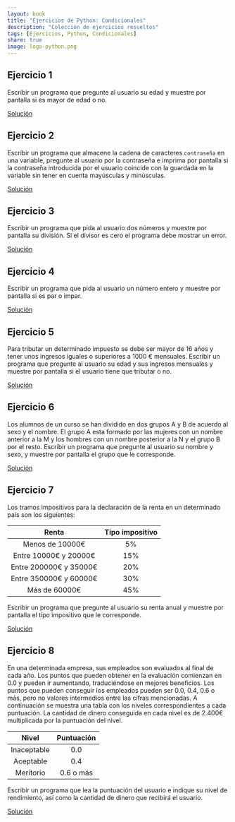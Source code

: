 ```yaml
---
layout: book
title: "Ejercicios de Python: Condicionales"
description: "Colección de ejercicios resueltos"
tags: [Ejercicios, Python, Condicionales]
share: true
image: logo-python.png
---
```


## Ejercicio 1

Escribir un programa que pregunte al usuario su edad y muestre por pantalla si es mayor de edad o no.

<a href="https://colab.research.google.com/github/asalber/asalber.github.io/blob/master/python/ejercicios/soluciones/condicionales/ejercicio1.ipynb" class="btn btn-info">Solución</a>

## Ejercicio 2

Escribir un programa que almacene la cadena de caracteres `contraseña` en una variable, pregunte al usuario por la contraseña e imprima por pantalla si la contraseña introducida por el usuario coincide con la guardada en la variable sin tener en cuenta mayúsculas y minúsculas.

<a href="https://colab.research.google.com/github/asalber/asalber.github.io/blob/master/python/ejercicios/soluciones/condicionales/ejercicio2.ipynb" class="btn btn-info">Solución</a>

## Ejercicio 3

Escribir un programa que pida al usuario dos números y muestre por pantalla su división. Si el divisor es cero el programa debe mostrar un error.

<a href="https://colab.research.google.com/github/asalber/asalber.github.io/blob/master/python/ejercicios/soluciones/condicionales/ejercicio3.ipynb" class="btn btn-info">Solución</a>

## Ejercicio 4

Escribir un programa que pida al usuario un número entero y muestre por pantalla si es par o impar.

<a href="https://colab.research.google.com/github/asalber/asalber.github.io/blob/master/python/ejercicios/soluciones/condicionales/ejercicio3.ipynb" class="btn btn-info">Solución</a>

## Ejercicio 5

Para tributar un determinado impuesto se debe ser mayor de 16 años y tener unos ingresos iguales o superiores a 1000 € mensuales.
Escribir un programa que pregunte al usuario su edad y sus ingresos mensuales y muestre por pantalla si el usuario tiene que tributar o no.

<a href="https://colab.research.google.com/github/asalber/asalber.github.io/blob/master/python/ejercicios/soluciones/condicionales/ejercicio5.ipynb" class="btn btn-info">Solución</a>

## Ejercicio 6

Los alumnos de un curso se han dividido en dos grupos A y B de acuerdo al sexo y el nombre. El grupo A esta formado por las mujeres con un nombre anterior a la M y los hombres con un nombre posterior a la N y el grupo B por el resto.
Escribir un programa que pregunte al usuario su nombre y sexo, y muestre por pantalla el grupo que le corresponde.

<a href="https://colab.research.google.com/github/asalber/asalber.github.io/blob/master/python/ejercicios/soluciones/condicionales/ejercicio6.ipynb" class="btn btn-info">Solución</a>

## Ejercicio 7

Los tramos impositivos para la declaración de la renta en un determinado país son los siguientes:

|         Renta          | Tipo impositivo |
| :--------------------: | :-------------: |
|    Menos de 10000€     |       5%        |
| Entre 10000€ y 20000€  |       15%       |
| Entre 200000€ y 35000€ |       20%       |
| Entre 350000€ y 60000€ |       30%       |
|     Más de 60000€      |       45%       |

Escribir un programa que pregunte al usuario su renta anual y muestre por pantalla el tipo impositivo que le corresponde.

<a href="https://colab.research.google.com/github/asalber/asalber.github.io/blob/master/python/ejercicios/soluciones/condicionales/ejercicio7.ipynb" class="btn btn-info">Solución</a>

## Ejercicio 8

En una determinada empresa, sus empleados son evaluados al final de cada año. Los puntos que pueden obtener en la evaluación comienzan en 0.0 y pueden ir aumentando, traduciéndose en mejores beneficios.
Los puntos que pueden conseguir los empleados pueden ser 0.0, 0.4, 0.6 o más, pero no valores intermedios entre las cifras mencionadas.
A continuación se muestra una tabla con los niveles correspondientes a cada puntuación.
La cantidad de dinero conseguida en cada nivel es de 2.400€ multiplicada por la puntuación del nivel.

|    Nivel    | Puntuación |
| :---------: | :--------: |
| Inaceptable |    0.0     |
|  Aceptable  |    0.4     |
|  Meritorio  | 0.6 o más  |

Escribir un programa que lea la puntuación del usuario e indique su nivel de rendimiento, así como la cantidad de dinero que recibirá el usuario.

<a href="https://colab.research.google.com/github/asalber/asalber.github.io/blob/master/python/ejercicios/soluciones/condicionales/ejercicio7.ipynb" class="btn btn-info">Solución</a>
